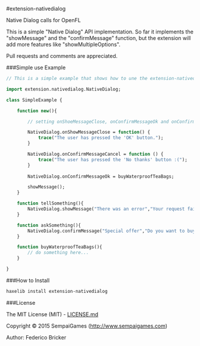 #extension-nativedialog

Native Dialog calls for OpenFL

This is a simple "Native Dialog" API implementation. So far it implements the "showMessage" and the "confirmMessage" function, but the extension will add more features like "showMultipleOptions".

Pull requests and comments are appreciated.

###Simple use Example

```haxe
// This is a simple example that shows how to une the extension-nativedialog extension.

import extension.nativedialog.NativeDialog;

class SimpleExample {

	function new(){

		// setting onShoeMessageClose, onConfirmMessageOk and onConfirmMessageCancel is optional.

		NativeDialog.onShowMessageClose = function() { 
			trace("The user has pressed the 'OK' button.");
		}

		NativeDialog.onConfirmMessageCancel = function () {
			trace("The user has pressed the 'No thanks' button :(");
		}
		
		NativeDialog.onConfirmMessageOk = buyWaterproofTeaBags;

		showMessage();
	}

	function tellSomething(){
		NativeDialog.showMessage("There was an error","Your request failed. Please check your internet conenction and try again.", "OK");
	}

	function askSomething(){
		NativeDialog.confirmMessage("Special offer","Do you want to buy some waterproof tea bags?", "Yes!", "No thanks");
	}

	function buyWaterproofTeaBags(){
		// do something here...
	}

}

```

###How to Install

```bash
haxelib install extension-nativedialog
```

###License

The MIT License (MIT) - [LICENSE.md](LICENSE.md)

Copyright &copy; 2015 SempaiGames (http://www.sempaigames.com)

Author: Federico Bricker
